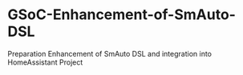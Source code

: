 # GSoC-Enhancement-of-SmAuto-DSL
Preparation Enhancement of SmAuto DSL and integration into HomeAssistant Project
